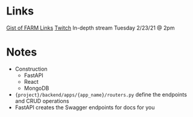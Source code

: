 # Links
[Gist of FARM Links](https://gist.github.com/aaronbassett/2dd38a1404aeeb79229d9c4b6857cee5)
[Twitch](https://twitch.tv/aaronbassettdev) In-depth stream Tuesday 2/23/21 @ 2pm
# Notes
- Construction
  - FastAPI
  - React
  - MongoDB
- `{project}/backend/apps/{app_name}/routers.py` define the endpoints and CRUD operations
- FastAPI creates the Swagger endpoints for docs for you